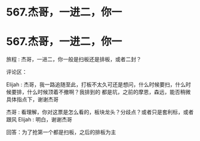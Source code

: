 # 567.杰哥，一进二，你一

# 567.杰哥，一进二，你一

旅程 : 杰哥，一进二，你一般是扫板还是排板，或者二封？

评论区：

Elijah : 杰哥，我一路追随至此，打板不太久可还是想问，什么时候要扫，什么时候要排，什么时候顶着不撤啊？我排到的 都是坑，之前的摩恩，森远，能否稍微具体指点下，谢谢杰哥

杰哥 : 看理解，你对这票是怎么看的，板块龙头？分歧点？或者只是套利标，或者跟风 Elijah : 明白，谢谢杰哥

回答：为了抢第一个都是扫板，之后的排板为主